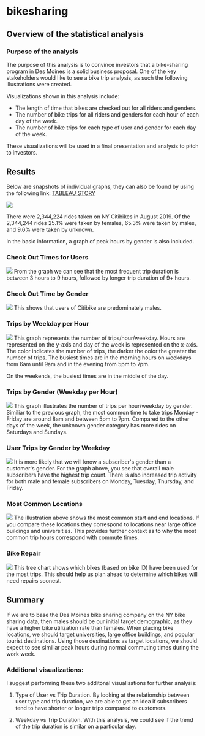 # bikesharing

## Overview of the statistical analysis
### Purpose of the analysis

The purpose of this analysis is to convince investors that a bike-sharing program in Des Moines is a solid business proposal. One of the key stakeholders would like to see a bike trip analysis, as such the following illustrations were created.

Visualizations shown in this analysis include:
- The length of time that bikes are checked out for all riders and genders.
- The number of bike trips for all riders and genders for each hour of each day of the week.
- The number of bike trips for each type of user and gender for each day of the week.

These visualizations will be used in a final presentation and analysis to pitch to investors.

## Results

Below are snapshots of individual graphs, they can also be found by using the following link: [TABLEAU STORY](https://public.tableau.com/profile/jennifer.brown6942#!/vizhome/Module14_16030802925230/Story1?publish=yes)

<img src="https://github.com/jennfrbrown/bikesharing/blob/main/Images/Basic%20Info.PNG">

There were 2,344,224 rides taken on NY Citibikes in August 2019.  Of the 2,344,244 rides 25.1% were taken by females, 65.3% were taken by males, and 9.6% were taken by unknown.  

In the basic information, a graph of peak hours by gender is also included.

### Check Out Times for Users
<img src="https://github.com/jennfrbrown/bikesharing/blob/main/Images/Images/Check%20Out%20Time%20for%20Users.PNG">
From the graph we can see that the most frequent trip duration is between 3 hours to 9 hours, followed by longer trip duration of 9+ hours. 

### Check Out Time by Gender
<img src="https://github.com/jennfrbrown/bikesharing/blob/main/Images/Check%20Out%20Times%20by%20Gender.PNG">
This shows that users of Citibike are predominately males.

### Trips by Weekday per Hour
<img src ="https://github.com/jennfrbrown/bikesharing/blob/main/Images/Trips%20by%20Weekday.PNG">
This graph represents the number of trips/hour/weekday.  Hours are represented on the y-axis and day of the week is represented on the x-axis.  The color indicates the number of trips, the darker the color the greater the number of trips.  The busiest times are in the morning hours on weekdays from 6am until 9am and in the evening from 5pm to 7pm.  

On the weekends, the busiest times are in the middle of the day.

### Trips by Gender (Weekday per Hour)
<img src="https://github.com/jennfrbrown/bikesharing/blob/main/Images/Trips%20by%20Gender.PNG">
This graph illustrates the number of trips per hour/weekday by gender.  Similiar to the previous graph, the most common time to take trips Monday - Friday are around 8am and between 5pm to 7pm.  Compared to the other days of the week, the unknown gender category has more rides on Saturdays and Sundays.

### User Trips by Gender by Weekday
<img src="https://github.com/jennfrbrown/bikesharing/blob/main/Images/User%20Trips%20by%20Gender%20by%20Weekday.PNG">
It is more likely that we will know a subscriber's gender than a customer's gender.  For the graph above, you see that overall male subscribers have the highest trip count.  There is also increased trip activity for both male and female subscribers on Monday, Tuesday, Thursday, and Friday.

### Most Common Locations
<img src="https://github.com/jennfrbrown/bikesharing/blob/main/Images/Top%20Locations.png">
The illustration above shows the most common start and end locations.  If you compare these locations they correspond to locations near large office buildings and universities.  This provides further context as to why the most common trip hours correspond with commute times.

### Bike Repair
<img src="https://github.com/jennfrbrown/bikesharing/blob/main/Images/Bike%20Repair.PNG">
This tree chart shows  which bikes (based on bike ID) have been used for the most trips. This should help us plan ahead to determine which bikes will need repairs soonest.

## Summary
If we are to base the Des Moines bike sharing company on the NY bike sharing data, then males should be our initial target demographic, as they have a higher bike utilization rate than females.  When placing bike locations, we should target universities, large office buildings, and popular tourist destinations.  Using those destinations as target locations, we should expect to see similiar peak hours during normal commuting times during the work week.  

### Additional visualizations:
I suggest performing these two additonal visualisations for further analysis:

1. Type of User vs Trip Duration. By looking at the relationship between user type and trip duration, we are able to get an idea if subscribers tend to have shorter or longer trips compared to customers.

2. Weekday vs Trip Duration. With this analysis, we could see if the trend of the trip duration is similar on a particular day.

